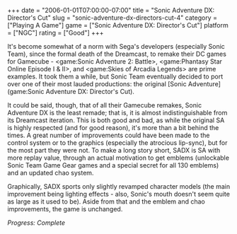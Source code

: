 +++
date = "2006-01-01T07:00:00-07:00"
title = "Sonic Adventure DX: Director's Cut"
slug = "sonic-adventure-dx-directors-cut-4"
category = ["Playing A Game"]
game = ["Sonic Adventure DX: Director's Cut"]
platform = ["NGC"]
rating = ["Good"]
+++

It's become somewhat of a norm with Sega's developers (especially Sonic Team), since the formal death of the Dreamcast, to remake their DC games for Gamecube - <game:Sonic Adventure 2: Battle>, <game:Phantasy Star Online Episode I & II>, and <game:Skies of Arcadia Legends> are prime examples. It took them a while, but Sonic Team eventually decided to port over one of their most lauded productions: the original [Sonic Adventure](game:Sonic Adventure DX: Director's Cut).

It could be said, though, that of all their Gamecube remakes, Sonic Adventure DX is the least remade; that is, it is almost indistinguishable from its Dreamcast iteration. This is both good and bad, as while the original SA is highly respected (and for good reason), it's more than a bit behind the times. A great number of improvements could have been made to the control system or to the graphics (especially the atrocious lip-sync), but for the most part they were not. To make a long story short, SADX is SA with more replay value, through an actual motivation to get emblems (unlockable Sonic Team Game Gear games and a special secret for all 130 emblems) and an updated chao system.

Graphically, SADX sports only slightly revamped character models (the main improvement being lighting effects - also, Sonic's mouth doesn't seem quite as large as it used to be). Aside from that and the emblem and chao improvements, the game is unchanged.

<i>Progress: Complete</i>
